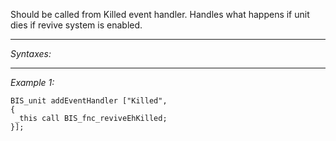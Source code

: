 Should be called from Killed event handler. Handles what happens if unit dies if revive system is enabled.


---
*Syntaxes:*



---
*Example 1:*

```sqf
BIS_unit addEventHandler ["Killed", 
{
 _this call BIS_fnc_reviveEhKilled;
}];
```